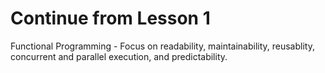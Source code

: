 # Continue from Lesson 1

Functional Programming - Focus on readability, maintainability, reusablity, concurrent and parallel execution, and predictability.



